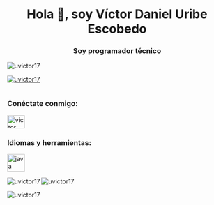 <h1 align="center">Hola 👋, soy Víctor Daniel Uribe Escobedo</h1>
<h3 align="center">Soy programador técnico</h3>

<p align="left"> <img src=" https://komarev.com/ghpvc/?username=uvictor17&label=Profile%20views&color=0e75b6&style=flat" alt="uvictor17" /> </p>

<p align="left"> <a href="https:/ /github.com/ryo-ma/github-profile-tropico"><img src="https://github-profile-tropico.vercel.app/?username=uvictor17" alt="uvictor17" /></a > </p>

<p align="left"> <a href="https://twitter.com/" target="blank"><img src="https://img.shields.io/twitter/follow/?logo=twitter&style=for-the-badge" alt="" /></a> </p>

<h3 align="left">Conéctate conmigo:</h3>
<p align ="izquierda">
<a href="https://fb.com/victor uribe" target="blank"><img align="center" src="https://raw.githubusercontent.com/rahuldkjain/github-profile-readme- generador/master/src/images/icons/Social/facebook.svg" alt="victor uribe" height="30" width="40" /></a> </p> <h3 align="left
"

> Idiomas y herramientas:</h3>
<p align="left"> <a href="https://www.java.com" target="_blank" rel="noreferrer"> <img src="https:/ /raw.githubusercontent.com/devicons/devicon/master/icons/java/java-original.svg" alt="java" width="40" height="40"/> </a>

</p> <p><img align="left" src="https://github-readme-stats. vercel.app/api/top-langs?username=uvictor17&show_icons=true&locale=en&layout=compact" alt="uvictor17" /></p>

<p> <img align="center" src="https://github-readme-stats.vercel.app/api?username=uvictor17&show_icons=true&locale=en" alt="uvictor17" /></p>

<p><img align="center" src="https://github-readme-streak-stats.herokuapp.com/?user=uvictor17&" alt="uvictor17" /></p>
